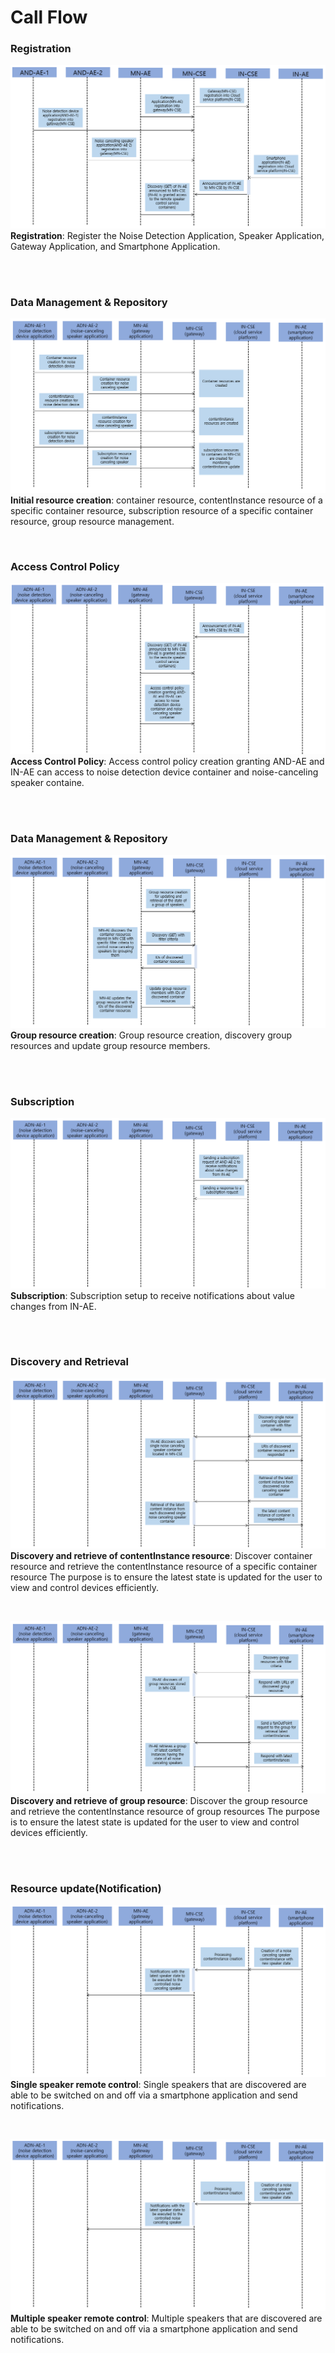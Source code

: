 # Call Flow

### Registration

![registration](./img/06-registration.png)
**Registration**: Register the Noise Detection Application, Speaker Application, Gateway Application, and Smartphone Application.

<br/>
<br/>

### Data Management & Repository

![initial](./img/06-initial-resource.png)
**Initial resource creation**:
container resource, contentInstance resource of a specific container resource, subscription resource of a specific container resource, group resource management.

<br/>

### Access Control Policy

![access-control-policy](./img/06-access-control-policy.png)
**Access Control Policy**:
Access control policy creation granting AND-AE and IN-AE can access to noise detection device container and noise-canceling speaker containe.

<br/>
<br/>

### Data Management & Repository

![group-resource-creation](./img/06-group-resource-creation.png)
**Group resource creation**:
Group resource creation, discovery group resources and update group resource members.

<br/>
<br/>

### Subscription

![subscription](./img/06-subscription.png)
**Subscription**: Subscription setup to receive notifications about value changes from IN-AE.

<br/>
<br/>

### Discovery and Retrieval

![discovery&retrieval](./img/06-discovery&retrieval-0.png)
**Discovery and retrieve of contentInstance resource**: Discover container resource and retrieve the contentInstance resource of a specific container resource
The purpose is to ensure the latest state is updated for the user to view and control devices efficiently.

<br/>

![discovery&retrieval](./img/06-discovery&retrieval-1.png)
**Discovery and retrieve of group resource**:
Discover the group resource and retrieve the contentInstance resource of group resources
The purpose is to ensure the latest state is updated for the user to view and control devices efficiently.

<br/>
<br/>

### Resource update(Notification)

![single-update](./img/06-single-resource-update.png)
**Single speaker remote control**: Single speakers that are discovered are able to be switched on and off via a smartphone application and send notifications.

<br/>

![multiple-update](./img/06-single-resource-update.png)
**Multiple speaker remote control**: Multiple speakers that are discovered are able to be switched on and off via a smartphone application and send notifications.
